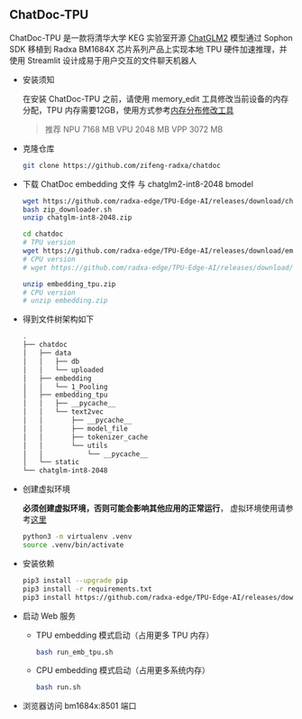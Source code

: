 ## ChatDoc-TPU 

ChatDoc-TPU 是一款将清华大学 KEG 实验室开源 [ChatGLM2](https://github.com/THUDM/ChatGLM2-6B) 模型通过 Sophon SDK 移植到 Radxa BM1684X 芯片系列产品上实现本地 TPU 硬件加速推理，并使用 Streamlit 设计成易于用户交互的文件聊天机器人

- 安装须知
  
    在安装 ChatDoc-TPU 之前，请使用 memory_edit 工具修改当前设备的内存分配，TPU 内存需要12GB，使用方式参考[内存分布修改工具](内存分布修改工具.md)
    > 推荐 NPU 7168 MB	VPU 2048 MB	VPP 3072 MB 

- 克隆仓库
    ```bash
    git clone https://github.com/zifeng-radxa/chatdoc
    ```

- 下载 ChatDoc embedding 文件 与 chatglm2-int8-2048 bmodel

    ```bash
    wget https://github.com/radxa-edge/TPU-Edge-AI/releases/download/chatglm-int8-2048/zip_downloader.sh
    bash zip_downloader.sh
    unzip chatglm-int8-2048.zip
    ```

    ```bash
    cd chatdoc
    # TPU version
    wget https://github.com/radxa-edge/TPU-Edge-AI/releases/download/embedding/embedding_tpu.zip
    # CPU version 
    # wget https://github.com/radxa-edge/TPU-Edge-AI/releases/download/embedding/embedding.zip
    
    unzip embedding_tpu.zip
    # CPU version
    # unzip embedding.zip
    ```

- 得到文件树架构如下

    ```bash
    .
    ├── chatdoc
    │   ├── data
    │   │   ├── db
    │   │   └── uploaded
    │   ├── embedding
    │   │   └── 1_Pooling
    │   ├── embedding_tpu
    │   │   ├── __pycache__
    │   │   └── text2vec
    │   │       ├── __pycache__
    │   │       ├── model_file
    │   │       ├── tokenizer_cache
    │   │       └── utils
    │   │           └── __pycache__
    │   └── static
    └── chatglm-int8-2048
    ```
    
- 创建虚拟环境

    **必须创建虚拟环境，否则可能会影响其他应用的正常运行**， 虚拟环境使用请参考[这里](虚拟环境使用.md)

    ```bash
    python3 -m virtualenv .venv
    source .venv/bin/activate
    ```
    
- 安装依赖

    ```bash
    pip3 install --upgrade pip
    pip3 install -r requirements.txt 
    pip3 install https://github.com/radxa-edge/TPU-Edge-AI/releases/download/v0.1.0/tpu_perf-1.2.31-py3-none-manylinux2014_aarch64.whl
    ```

- 启动 Web 服务

  - TPU embedding 模式启动（占用更多 TPU 内存）
    ```bash
    bash run_emb_tpu.sh
    ```

  - CPU embedding 模式启动（占用更多系统内存）
    ```bash
    bash run.sh
    ```

- 浏览器访问 bm1684x:8501 端口
